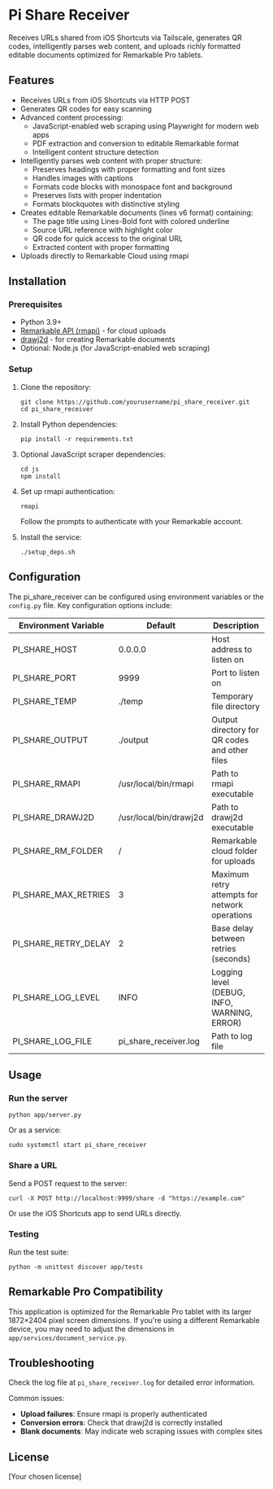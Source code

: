 # Pi Share Receiver

Receives URLs shared from iOS Shortcuts via Tailscale, generates QR codes, intelligently parses web content, and uploads richly formatted editable documents optimized for Remarkable Pro tablets.

## Features

- Receives URLs from iOS Shortcuts via HTTP POST
- Generates QR codes for easy scanning
- Advanced content processing:
  - JavaScript-enabled web scraping using Playwright for modern web apps
  - PDF extraction and conversion to editable Remarkable format
  - Intelligent content structure detection
- Intelligently parses web content with proper structure:
  - Preserves headings with proper formatting and font sizes
  - Handles images with captions
  - Formats code blocks with monospace font and background
  - Preserves lists with proper indentation
  - Formats blockquotes with distinctive styling
- Creates editable Remarkable documents (lines v6 format) containing:
  - The page title using Lines-Bold font with colored underline
  - Source URL reference with highlight color
  - QR code for quick access to the original URL
  - Extracted content with proper formatting
- Uploads directly to Remarkable Cloud using rmapi

## Installation

### Prerequisites

- Python 3.9+
- [Remarkable API (rmapi)](https://github.com/juruen/rmapi) - for cloud uploads
- [drawj2d](https://gitlab.com/erw7/drawj2d) - for creating Remarkable documents
- Optional: Node.js (for JavaScript-enabled web scraping)

### Setup

1. Clone the repository:
   ```
   git clone https://github.com/yourusername/pi_share_receiver.git
   cd pi_share_receiver
   ```

2. Install Python dependencies:
   ```
   pip install -r requirements.txt
   ```

3. Optional JavaScript scraper dependencies:
   ```
   cd js
   npm install
   ```

4. Set up rmapi authentication:
   ```
   rmapi
   ```
   Follow the prompts to authenticate with your Remarkable account.

5. Install the service:
   ```
   ./setup_deps.sh
   ```

## Configuration

The pi_share_receiver can be configured using environment variables or the `config.py` file. Key configuration options include:

| Environment Variable | Default | Description |
|---------------------|---------|-------------|
| PI_SHARE_HOST | 0.0.0.0 | Host address to listen on |
| PI_SHARE_PORT | 9999 | Port to listen on |
| PI_SHARE_TEMP | ./temp | Temporary file directory |
| PI_SHARE_OUTPUT | ./output | Output directory for QR codes and other files |
| PI_SHARE_RMAPI | /usr/local/bin/rmapi | Path to rmapi executable |
| PI_SHARE_DRAWJ2D | /usr/local/bin/drawj2d | Path to drawj2d executable |
| PI_SHARE_RM_FOLDER | / | Remarkable cloud folder for uploads |
| PI_SHARE_MAX_RETRIES | 3 | Maximum retry attempts for network operations |
| PI_SHARE_RETRY_DELAY | 2 | Base delay between retries (seconds) |
| PI_SHARE_LOG_LEVEL | INFO | Logging level (DEBUG, INFO, WARNING, ERROR) |
| PI_SHARE_LOG_FILE | pi_share_receiver.log | Path to log file |

## Usage

### Run the server

```
python app/server.py
```

Or as a service:

```
sudo systemctl start pi_share_receiver
```

### Share a URL

Send a POST request to the server:

```
curl -X POST http://localhost:9999/share -d "https://example.com"
```

Or use the iOS Shortcuts app to send URLs directly.

### Testing

Run the test suite:

```
python -m unittest discover app/tests
```

## Remarkable Pro Compatibility

This application is optimized for the Remarkable Pro tablet with its larger 1872×2404 pixel screen dimensions. If you're using a different Remarkable device, you may need to adjust the dimensions in `app/services/document_service.py`.

## Troubleshooting

Check the log file at `pi_share_receiver.log` for detailed error information.

Common issues:
- **Upload failures**: Ensure rmapi is properly authenticated
- **Conversion errors**: Check that drawj2d is correctly installed
- **Blank documents**: May indicate web scraping issues with complex sites

## License

[Your chosen license]
